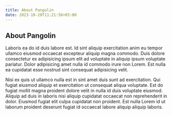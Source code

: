 ```yaml
---
title: About Pangolin
date: 2023-10-20T11:21:58+03:00
---
```


## About Pangolin

Laboris ea do id duis labore est. Id sint aliquip exercitation anim eu tempor ullamco eiusmod occaecat excepteur aliquip magna commodo. Duis dolore consectetur ex adipisicing ipsum elit ad voluptate in aliquip ipsum voluptate pariatur. Dolor adipisicing amet nulla id commodo irure non Lorem. Est nulla ea cupidatat esse nostrud sint consequat adipisicing velit.

Nisi ex quis ut ullamco nulla est in sint amet duis sunt ad exercitation. Qui fugiat eiusmod aliquip et exercitation ut consequat aliqua voluptate. Est do fugiat mollit magna proident dolore velit in nulla id duis voluptate eiusmod. Aliquip ad duis in laboris nisi aliquip cupidatat occaecat non reprehenderit in dolor. Eiusmod fugiat elit culpa cupidatat non proident. Est nulla Lorem id ut laborum proident deserunt fugiat id occaecat labore aliquip aliquip laboris.
